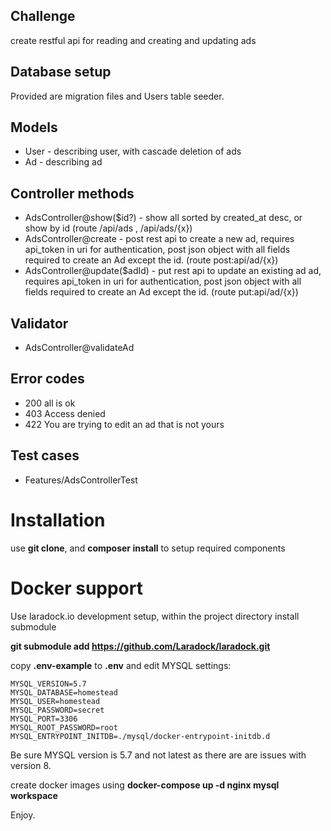 ## Challenge

create restful api for reading and creating and updating ads

## Database setup

Provided are migration files and Users table seeder.

## Models

* User - describing user, with cascade deletion of ads
* Ad - describing ad

## Controller methods

* AdsController@show($id?) - show all sorted by created_at desc, or show by id (route /api/ads , /api/ads/{x})
* AdsController@create - post rest api to create a new ad, requires api_token in uri for authentication, post json object with all fields required to create an Ad except the id. (route post:api/ad/{x})
* AdsController@update($adId) - put rest api to update an existing ad ad, requires api_token in uri for authentication, post json object with all fields required to create an Ad except the id. (route put:api/ad/{x})

## Validator

* AdsController@validateAd

## Error codes
* 200 all is ok
* 403 Access denied
* 422 You are trying to edit an ad that is not yours

## Test cases

* Features/AdsControllerTest

# Installation

use **git clone**, and **composer install** to setup required components

# Docker support

Use laradock.io development setup, within the project directory install submodule

**git submodule add https://github.com/Laradock/laradock.git**

copy **.env-example** to **.env** and edit MYSQL settings:

```
MYSQL_VERSION=5.7
MYSQL_DATABASE=homestead
MYSQL_USER=homestead
MYSQL_PASSWORD=secret
MYSQL_PORT=3306
MYSQL_ROOT_PASSWORD=root
MYSQL_ENTRYPOINT_INITDB=./mysql/docker-entrypoint-initdb.d
```
Be sure MYSQL version is 5.7 and not latest as there are are issues with version 8.

create docker images using **docker-compose up -d nginx mysql workspace**

Enjoy.
